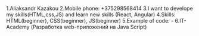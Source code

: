 1.Aliaksandr Kazakou
2.Mobile phone: +375298568414
3.I want to develope my skills(HTML,css,JS) and learn new skills (React, Angular)
4.Skills: HTML(beginner), CSS(beginner), JS(beginner)
5.Example of code: -
6.IT-Academy (Разработка web-приложений на Java Script)

